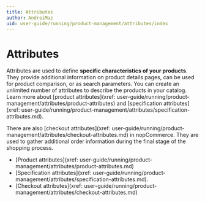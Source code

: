 ```yaml
---
title: Attributes
author: AndreiMaz
uid: user-guide/running/product-management/attributes/index
---
```


# Attributes

Attributes are used to define **specific characteristics of your products**. They provide additional information on product details pages, can be used for product comparison, or as search parameters. You can create an unlimited number of attributes to describe the products in your catalog. Learn more about [product attributes](xref: user-guide/running/product-management/attributes/product-attributes) and [specification attributes](xref: user-guide/running/product-management/attributes/specification-attributes.md).

There are also [checkout attributes](xref: user-guide/running/product-management/attributes/checkout-attributes.md) in nopCommerce. They are used to gather additional order information during the final stage of the shopping process.

- [Product attributes](xref: user-guide/running/product-management/attributes/product-attributes.md)
- [Specification attributes](xref: user-guide/running/product-management/attributes/specification-attributes.md).
- [Checkout attributes](xref: user-guide/running/product-management/attributes/checkout-attributes.md)